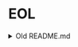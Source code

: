 # EOL

<details><summary>Old README.md</summary>

# My dotfiles

## Requirements

### Ubuntu

`bash` (Install)

`zsh` (Default Shell)

### MacOS

`bash` (Install)

`zsh` (Default Shell)

XCode Command Line Tools

## Installation

```sh
./install.sh
```

</details>
